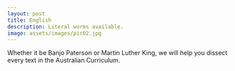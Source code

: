 ```yaml
---
layout: post
title: English
description: Literal worms available.
image: assets/images/pic02.jpg
---
```


Whether it be Banjo Paterson or Martin Luther King, we will help you dissect every text in the Australian Curriculum.
